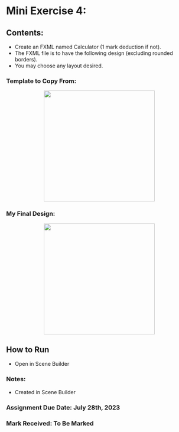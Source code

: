 # Mini Exercise 4: 

## Contents: 
- Create an FXML named Calculator (1 mark deduction if not).
- The FXML file is to have the following design (excluding rounded borders).
- You may choose any layout desired. 

### Template to Copy From:
<p align="center">
<img width="300" src="https://github.com/matthewantonis-georgiancollege/Java_COMP1008/assets/122380719/61832310-4906-4695-a42d-20c4cbc70b53">
<p/>

### My Final Design:
<p align="center">
<img width="300" src="https://github.com/matthewantonis-georgiancollege/Java_COMP1008/assets/122380719/c55487eb-cff4-4d76-b8a4-d4492555d2c0">
<p/>

## How to Run
- Open in Scene Builder

### Notes: 
- Created in Scene Builder

### Assignment Due Date: July 28th, 2023
### Mark Received: To Be Marked
